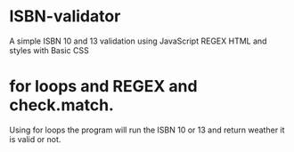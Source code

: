 # ISBN-validator
A simple ISBN 10 and 13 validation using JavaScript REGEX HTML and styles with Basic CSS
# for loops and REGEX and check.match. 
Using for loops the program will run the ISBN 10 or 13 and return weather it is valid or not.
